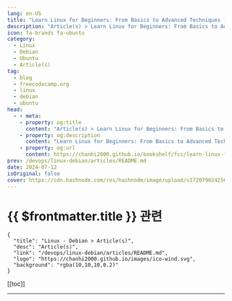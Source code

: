 ```yaml
---
lang: en-US
title: "Learn Linux for Beginners: From Basics to Advanced Techniques [Full Book]"
description: "Article(s) > Learn Linux for Beginners: From Basics to Advanced Techniques [Full Book]"
icon: fa-brands fa-ubuntu
category: 
  - Linux
  - Debian
  - Ubuntu
  - Article(s)
tag: 
  - blog
  - freecodecamp.org
  - linux
  - debian
  - ubuntu
head:
  - - meta:
    - property: og:title
      content: "Article(s) > Learn Linux for Beginners: From Basics to Advanced Techniques [Full Book]"
    - property: og:description
      content: "Learn Linux for Beginners: From Basics to Advanced Techniques [Full Book]"
    - property: og:url
      content: https://chanhi2000.github.io/bookshelf/fcc/learn-linux-for-beginners-book-basic-to-advanced.html
prev: /devops/linux-debian/articles/README.md
date: 2024-07-12
isOriginal: false
cover: https://cdn.hashnode.com/res/hashnode/image/upload/v1720790242560/764782a4-1bf3-45a5-857c-7fe3921bfb08.png
---
```


# {{ $frontmatter.title }} 관련

```component VPCard
{
  "title": "Linux - Debian > Article(s)",
  "desc": "Article(s)",
  "link": "/devops/linux-debian/articles/README.md",
  "logo": "https://chanhi2000.github.io/images/ico-wind.svg",
  "background": "rgba(10,10,10,0.2)"
}
```

[[toc]]

---

<SiteInfo
  name="Learn Linux for Beginners: From Basics to Advanced Techniques [Full Book]"
  desc="Learning Linux is one of the most valuable skills in the tech industry. It can help you get things done faster and more efficiently. Many of the world's powerful servers and supercomputers run on Linux. While empowering you in your current role, lear..."
  url="https://freecodecamp.org/news/learn-linux-for-beginners-book-basic-to-advanced/"
  logo="https://cdn.freecodecamp.org/universal/favicons/favicon.ico"
  preview="https://cdn.hashnode.com/res/hashnode/image/upload/v1720790242560/764782a4-1bf3-45a5-857c-7fe3921bfb08.png"/>

<!-- TODO: 작성 -->

